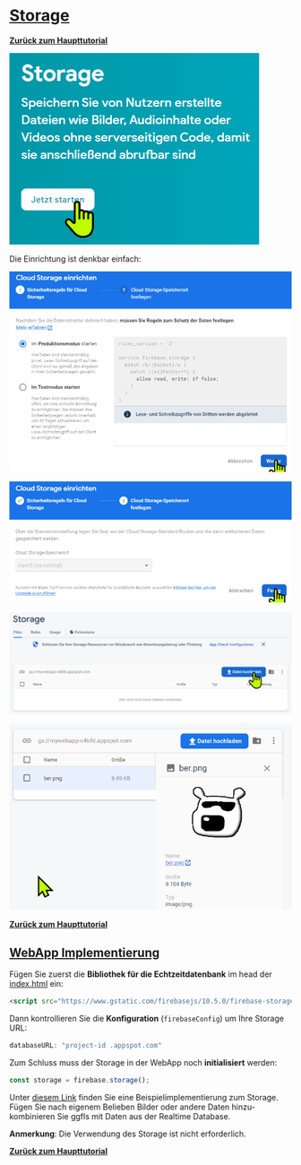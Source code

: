 # [Storage](https://firebase.google.com/docs/storage?hl=de) #

[**Zurück zum Haupttutorial**](tutorial.md)

![firebase38_storage.png](pix%2Ffirebase38_storage.png)

Die Einrichtung ist denkbar einfach:

![firebase39_storage.png](pix%2Ffirebase39_storage.png)

![firebase40_storage.png](pix%2Ffirebase40_storage.png)

![firebase41_storage.png](pix%2Ffirebase41_storage.png)

![firebase42_storage.png](pix%2Ffirebase42_storage.png)

[**Zurück zum Haupttutorial**](tutorial.md)



## [WebApp Implementierung](https://firebase.google.com/docs/storage/web/start?hl=de) ##

Fügen Sie zuerst die **Bibliothek für die Echtzeitdatenbank** im head der [index.html](../public/index.html) ein:

``` html
<script src="https://www.gstatic.com/firebasejs/10.5.0/firebase-storage-compat.js"></script>
```

Dann kontrollieren Sie die **Konfiguration** (```firebaseConfig```) um Ihre Storage URL:

``` javascript
databaseURL: "project-id .appspot.com"
```

Zum Schluss muss der Storage in der WebApp noch **initialisiert** werden:

``` javascript
const storage = firebase.storage();
```

Unter [diesem Link](https://github.com/firebase/quickstart-js/blob/master/storage/index.html) finden Sie eine Beispielimplementierung zum Storage. Fügen Sie nach eigenem Belieben Bilder oder andere Daten hinzu- kombinieren Sie ggfls mit Daten aus der Realtime Database.

**Anmerkung**: Die Verwendung des Storage ist nicht erforderlich.

[**Zurück zum Haupttutorial**](tutorial.md)